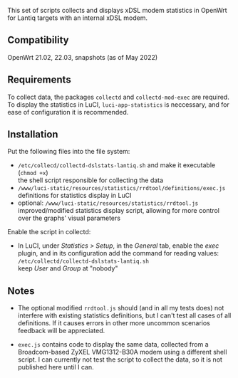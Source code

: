 This set of scripts collects and displays xDSL modem statistics in OpenWrt for Lantiq targets with an internal xDSL modem.


## Compatibility

OpenWrt 21.02, 22.03, snapshots (as of May 2022)


## Requirements

To collect data, the packages `collectd` and `collectd-mod-exec` are required. To display the statistics in LuCI, `luci-app-statistics` is neccessary, and for ease of configuration it is recommended.


## Installation

Put the following files into the file system:

* `/etc/collecd/collectd-dslstats-lantiq.sh` and make it executable (`chmod +x`)  
  the shell script responsible for collecting the data
* `/www/luci-static/resources/statistics/rrdtool/definitions/exec.js`  
  definitions for statistics display in LuCI
* optional: `/www/luci-static/resources/statistics/rrdtool.js`  
  improved/modified statistics display script, allowing for more control over the graphs' visual parameters
  
Enable the script in collectd:

* In LuCI, under _Statistics > Setup_, in the _General_ tab, enable the _exec_ plugin, and in its configuration add the command for reading values:  
  `/etc/collectd/collectd-dslstats-lantiq.sh`  
  keep _User_ and _Group_ at "nobody"


## Notes

* The optional modified `rrdtool.js` should (and in all my tests does) not interfere with existing statistics definitions, but I can't test all cases of all definitions. If it causes errors in other more uncommon scenarios feedback will be appreciated.

* `exec.js` contains code to display the same data, collected from a Broadcom-based ZyXEL VMG1312-B30A modem using a different shell script. I can currently not test the script to collect the data, so it is not published here until I can.
